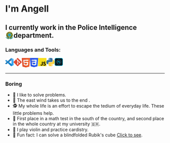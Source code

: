 # I'm Angell
## I currently work in the Police Intelligence department.  <img align="left" alt="Photo" width="26px" src="https://github.com/angellbelger/Hello-World/blob/main/images/federal.png?raw=true" />
### Languages and Tools:
<img align="left" alt="Vscode" width="26px" src="https://github.com/angellbelger/Hello-World/blob/main/images/vscode.png?raw=true" />
<img align="left" alt="Vegas" width="26px" src="https://github.com/angellbelger/Hello-World/blob/main/images/git.png?raw=true" />
<img align="left" alt="HTML5" width="26px" src="https://github.com/angellbelger/Hello-World/blob/main/images/HTML.png?raw=true" />
<img align="left" alt="CSS3" width="26px" src="https://github.com/angellbelger/Hello-World/blob/main/images/CSS3.png?raw=true" />
<img align="left" alt="JS" width="26px" src="https://github.com/angellbelger/Hello-World/blob/main/images/JavaScript.png?raw=true" />
<img align="left" alt="Python" width="26px" src="https://github.com/angellbelger/Hello-World/blob/main/images/python.png?raw=true" />
<img align="left" alt="Photo" width="26px" src="https://github.com/angellbelger/Hello-World/blob/main/images/Photoshop.png?raw=true" />

<br />
<br />

---

### Boring
- 🧩 I like to solve problems.
- 🍃 The east wind takes us to the end .
- 🕵️ My whole life is an effort to escape the tedium of everyday life. These little problems help. 
- 🏅 First place in a math test in the south of the country, and second place in the whole country at my university 🇧🇷.
- 🎻 I play violin and practice cardistry.
- 🎲 Fun fact: I can solve a blindfolded Rubik's cube [Click to see](https://youtu.be/bEaUpIRU7NU).
